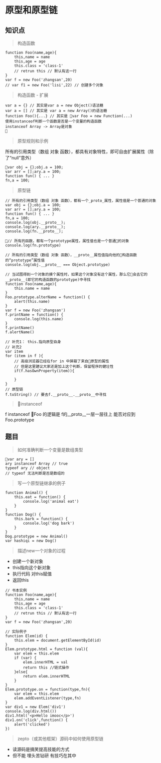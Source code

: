 原型和原型链
====

知识点
---
> 构造函数
```
function Foo(name,age){
    this,name = name
    this,age = age
    this.class = 'class-1'
    // retrun this // 默认有这一行
}
var f = new Foo('zhangsan',20)
// var f1 = new Foo('lisi',22) // 创建多个对象
```

> 构造函数 - 扩展
```
var a = {} // 其实是var a = new Object()语法糖 
var a = [] // 其实是 var a = new Array()的语法糖
function Foo(){...} // 其实是 var Foo = new Function(...)
使用instanceof判断一个函数是否是一个变量的构造函数
instanceof Array -> Array是对象

```

> 原型规则和示例

所有的引用类型（数组 对象 函数），都具有对象特性，即可自由扩展属性（除了“null”意外）

```
var obj = {};obj.a = 100;
var arr = [];ary.a = 100;
function fun() { ... }
fn,a = 100;
```

> 原型链
```
// 所有的引用类型（数组 对象 函数），都有一个_proto_属性，属性值是一个普通的对象
var obj = {};obj.a = 100;
var arr = [];ary.a = 100;
function fun() { ... }
fn,a = 100;
console.log(obj.__proto__);
console.log(ary.__proto__);
console.log(fn.__proto__);

// 所有的函数，都有一个prototype属性，属性值也是一个普通的对象
console.log(fn.prototype)

// 所有的引用类型（数组 对象 函数），__proto__属性值指向他的构造函数的“prototype”属性值
console.log(obj.__proto__ === Object.prototype)

// 当试图得到一个对象的摸个属性时，如果这个对象没有这个属性，那么它会去它的__proto__(即它的构造函数的prototype)中寻找
function Foo(name,age){
    this.name = name
}
Foo.prototype.alterName = function() {
    alert(this.name)
}
var f = new Foo('zhangsan')
f.printName = function() {
    console.log(this.name)
}
f.printName()
f.alertName()

// 补充1： this.指向原型自身
// 补充2
var item
for (item in f ){
    // 高级浏览器已经在for in 中屏蔽了来自原型的属性
    // 但是这里建议大家还是加上这个判断，保留程序的健壮性
    if(f.hasOwnProperty(item)){

    }
}
// 原型链
f.toString() // 要去f.__proto__.__proto__中寻找
```


> instanceof

f instanceof Foo 的逻辑是
f的__proto__一层一层往上 能否对应到Foo.prototype


题目
---
> 如何准确判断一个变量是数组类型
```
var ary = []
ary instanceof Array // true
typeof ary // object
// typeof 无法判断是否是数组的
```
> 写一个原型链继承的例子
```
function Animal() {
    this.eat = function() {
        console.log('animal eat')
    }
}
function Dog() {
    this.bark = function() {
        console.log('dog bark')
    }
}
Dog.prototype = new Animal()
var hashiqi = new Dog()
```

> 描述new一个对象的过程
- 创建一个新对象
- this指向这个新对象
- 执行代码 对this赋值
- 返回this
```
// 书本实例
function Foo(name,age){
    this,name = name
    this,age = age
    this.class = 'class-1'
    // retrun this // 默认有这一行
}
var f = new Foo('zhangsan',20)

// 实际例子 
function Elem(id) {
    this.elem = document.getElementById(id)
}
Elem.prototype.html = function (val){
    var elem = this.elem
    if (var) {
        elem.innerHTML = val
        return this //链式操作
    }else{
        return elem.innerHTML
    }
}
Elem.prototype.on = function(type,fn){
    var elem = this.elem
    elem.addEventListener(type,fn)
}
var div1 = new Elem('div1')
console.log(div.html())
div1.html('<p>Hello imooc</p>')
div1.on('click',function() {
    alert('clicked')
})
```




> zepto（或其他框架）源码中如何使用原型链
- 读源码是搞笑提高技能的方式
- 但不能 埋头苦钻研 有技巧在其中

```

```
